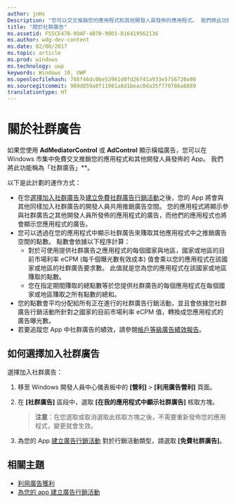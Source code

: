 ```yaml
---
author: jnHs
Description: "您可以交叉推銷您的應用程式和其他開發人員發佈的應用程式。 我們將此功能稱為社群廣告。"
title: "關於社群廣告"
ms.assetid: F55CE478-99AF-4B70-90D1-D16419562136
ms.author: wdg-dev-content
ms.date: 02/08/2017
ms.topic: article
ms.prod: windows
ms.technology: uwp
keywords: Windows 10, UWP
ms.openlocfilehash: 708f46dc0be53961d8fd26f41a933e5756720a98
ms.sourcegitcommit: 909d859a0f11981a8d1beac0da35f779786a6889
translationtype: HT
---
```

# <a name="about-community-ads"></a>關於社群廣告

如果您使用 **AdMediatorControl** 或 **AdControl** 顯示橫幅廣告，您可以在 Windows 市集中免費交叉推銷您的應用程式和其他開發人員發佈的 App。 我們將此功能稱為「社群廣告」**。  

以下是此計劃的運作方式：

* 在您[選擇加入社群廣告](#how-to-opt-in-to-community-ads)及[建立免費社群廣告行銷活動](create-an-ad-campaign-for-your-app.md)之後，您的 App 將會與其他同樣加入社群廣告的開發人員共用推銷廣告空間。 您的應用程式將顯示參與社群廣告之其他開發人員所發佈的應用程式的廣告，而他們的應用程式也將會顯示您應用程式的廣告。
* 您可以透過在您的應用程式中顯示社群廣告來賺取其他應用程式中之推銷廣告空間的點數。 點數會依據以下程序計算：
  * 對於可使用提供社群廣告之應用程式的每個國家與地區，國家或地區的目前市場利率 eCPM (每千個曝光數有效成本) 值會乘以您的應用程式在該國家或地區的社群廣告要求數。 此值就是您為您的應用程式在該國家或地區賺取的點數。
  * 您在指定期間賺取的總點數等於您提供社群廣告的每個應用程式在每個國家或地區賺取之所有點數的總和。
* 您的點數會平均分配給所有正在進行的社群廣告行銷活動，並且會依據您社群廣告行銷活動所針對之國家的目前市場利率 eCPM 值，轉換成您應用程式的廣告曝光數。
* 若要追蹤您 App 中社群廣告的績效，請參閱[帳戶等級廣告績效報告](advertising-performance-report.md#account-level-advertising-performance-report)。

## <a name="how-to-opt-in-to-community-ads"></a>如何選擇加入社群廣告

選擇加入社群廣告：

1. 移至 Windows 開發人員中心儀表板中的 **\[營利\]** &gt; **\[利用廣告營利\]** 頁面。
2. 在 **\[社群廣告\]** 區段中，選取 **\[在我的應用程式中顯示社群廣告\]** 核取方塊。
   > **注意**：在您選取或取消選取此核取方塊之後，不需要重新發佈您的應用程式，變更就會生效。

3. 為您的 App [建立廣告行銷活動](create-an-ad-campaign-for-your-app.md) 對於行銷活動類型，請選取 **\[免費社群廣告\]**。


## <a name="related-topics"></a>相關主題

* [利用廣告獲利](monetize-with-ads.md)
* [為您的 app 建立廣告行銷活動](create-an-ad-campaign-for-your-app.md)
